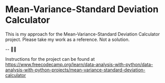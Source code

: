 # Mean-Variance-Standard Deviation Calculator

This is my approach for the Mean-Variance-Standard Deviation Calculator project. Please take my work as a reference. Not a solution.

-- 🫶🏻

Instructions for the project can be found at https://www.freecodecamp.org/learn/data-analysis-with-python/data-analysis-with-python-projects/mean-variance-standard-deviation-calculator
